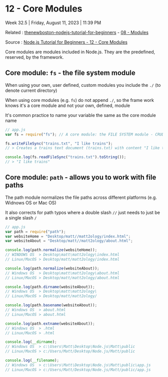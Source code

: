 # 12 - Core Modules

Week 32.5 | Friday, August 11, 2023 | 11:39 PM

Related : [thenewboston-nodejs-tutorial-for-beginners](thenewboston-nodejs-tutorial-for-beginners.md) - [08 - Modules](08%20-%20Modules.md)

Source : [Node.js Tutorial for Beginners - 12 - Core Modules](https://www.youtube.com/watch?v=_cnJcXwwQRA&list=PL6gx4Cwl9DGBMdkKFn3HasZnnAqVjzHn_&index=12)

Core modules are modules included in Node.js. They are the predefined, reserved, by the
framework.

## Core module: `fs` - the file system module

When using your own, user defined, custom modules you include the `./` (to denote current
directory)

When using core modules (e.g. `fs`) do not append `./`, so the frame work knows it's a core
module and not your own, defined, module

It's common practice to name your variable the same as the core module name

```js
// app.js
var fs = require("fs"); // A core module: the FILE SYSTEM module - CRUD files

fs.writeFileSync("trains.txt", "I like trains");
// > Creates a trains text document (trains.txt) with content "I like trains"

console.log(fs.readFileSync("trains.txt").toString());
// > "I like trains"
```

## Core module: `path` - allows you to work with file paths

The path module normalizes the file paths across different platforms (e.g. Widnows OS or
Mac OS)

It also corrects for path typos where a double slash `//` just needs to just be a single slash `/`

```js
// app.js
var path = require("path");
var websiteHome = "Desktop/matt//matt2ology/index.html";
var websiteAbout = "Desktop/matt//matt2ology/about.html";

console.log(path.normalize(websiteHome));
// WINDOWS OS  > Desktop\matt\matt2ology\index.html
// Linux/MacOS > Desktop/matt/matt2ology/index.html

console.log(path.normalize(websiteAbout));
// Windows OS  > Desktop\matt\matt2ology\about.html
// Linux/MacOS > Desktop/matt/matt2ology/about.html

console.log(path.dirname(websiteAbout));
// Windows OS  > Desktop\matt\matt2ology\
// Linux/MacOS > Desktop/matt/matt2ology/

console.log(path.basename(websiteAbout));
// Windows OS  > about.html
// Linux/MacOS > about.html

console.log(path.extname(websiteAbout));
// Windows OS  > .html
// Linux/MacOS > .html

console.log(__dirname);
// Windows OS  > c:\Users\Matt\Desktop\Node.js\Matt\public
// Linux/MacOS > c:/Users/Matt/Desktop/Node.js/Matt/public

console.log(__filename);
// Windows OS  > c:\Users\Matt\Desktop\Node.js\Matt\public\app.js
// Linux/MacOS > c:/Users/Matt/Desktop/Node.js/Matt/public/app.js
```
